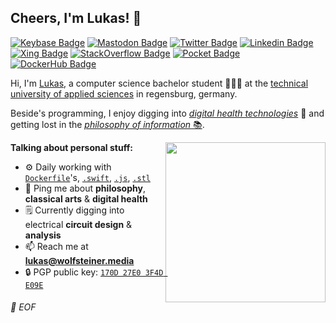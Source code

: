 ## Cheers, I'm Lukas! 👋  

[![Keybase Badge](https://img.shields.io/badge/Keybase-33A0FF?style=flat-square&logo=keybase&logoColor=white&link=https://keybase.io/dotwee/)](https://keybase.io/dotwee/)
[![Mastodon Badge](https://img.shields.io/badge/Mastodon-6364FF?style=flat-square&logo=Mastodon&logoColor=white&link=https://sueden.social/@dotwee/)](https://sueden.social/@dotwee)
[![Twitter Badge](https://img.shields.io/badge/Twitter-1da1f2?style=flat-square&logo=Twitter&logoColor=white&link=https://twitter.com/dnkncht/)](https://twitter.com/dnkncht/)
[![Linkedin Badge](https://img.shields.io/badge/LinkedIn-2867b2?style=flat-square&logo=Linkedin&logoColor=white&link=https://www.linkedin.com/in/lukas-wolfsteiner/)](https://www.linkedin.com/in/lukas-wolfsteiner/)
[![Xing Badge](https://img.shields.io/badge/Xing-006567?style=flat-square&logo=xing&logoColor=white&link=https://www.xing.com/profile/Lukas_Wolfsteiner2/)](https://www.xing.com/profile/Lukas_Wolfsteiner2/)
[![StackOverflow Badge](https://img.shields.io/badge/StackOverflow-f48024?style=flat-square&logo=keybase&logoColor=white&link=https://stackoverflow.com/users/5489456/lukas)](https://stackoverflow.com/users/5489456/lukas)
[![Pocket Badge](https://img.shields.io/badge/Pocket-EF3F56?style=flat-square&logo=pocket&logoColor=white&link=https://getpocket.com/@dnkncht/)](https://getpocket.com/@dnkncht/)
[![DockerHub Badge](https://img.shields.io/badge/DockerHub-2496ED?style=flat-square&logo=docker&logoColor=white&link=https://hub.docker.com/u/dotwee)](https://hub.docker.com/u/dotwee/)  

Hi, I'm [Lukas](https://lukas.wolfsteiner.media/), a computer science bachelor student 👨🏻‍🎓 at the [technical university of applied sciences](https://www.oth-regensburg.de/) in regensburg, germany.  

Beside's programming, I enjoy digging into [_digital health technologies_](https://www.fda.gov/medical-devices/digital-health-center-excellence/what-digital-health) 🧬 and getting lost in the [_philosophy of information_ 📚](https://en.wikipedia.org/wiki/Philosophy_of_information).  

<img align="right" width="256" src="https://i.redd.it/42gyr1spwoq31.jpg" />
<img align="right" width="0" height="0" referrerpolicy="no-referrer-when-downgrade" src="https://matm.dotwee.de/matm.php?idsite=11&rec=1&amp;action_name=GitHub+Profile" alt="" />

**Talking about personal stuff:**

- ⚙️ Daily working with [`Dockerfile`](https://github.com/dotWee?tab=repositories&q=docker)'s, [`.swift`](https://github.com/dotWee?tab=repositories&language=swift), [`.js`](https://github.com/dotWee?tab=repositories&language=javascript), [`.stl`](https://github.com/dotWee/things)
- 💬 Ping me about **philosophy**, **classical arts** & **digital health**
- 🗒 Currently digging into electrical **circuit design** & **analysis**
- 📫 Reach me at **lukas@wolfsteiner.media**
- 🔒 PGP public key: [`170D 27E0 3F4D E09E`](https://keybase.io/dotwee/pgp_keys.asc)


###### 💾 EOF
